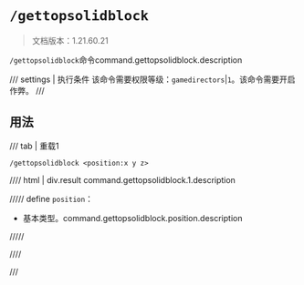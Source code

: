 # `/gettopsolidblock`

> 文档版本：1.21.60.21

`/gettopsolidblock`命令command.gettopsolidblock.description

/// settings | 执行条件
该命令需要权限等级：`gamedirectors`|`1`。该命令需要开启作弊。
///

## 用法

/// tab | 重载1
```mcfunction
/gettopsolidblock <position:x y z>
```

//// html | div.result
command.gettopsolidblock.1.description

///// define
`position`：<!-- md:samp x y z -->

- 基本类型。command.gettopsolidblock.position.description


/////

////

///
